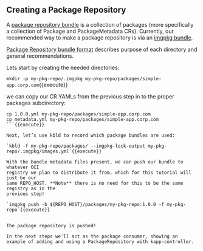 ## Creating a Package Repository

A [package repository bundle](https://carvel.dev/kapp-controller/docs/latest/packaging/#package-repository-bundle-format)
is a collection of packages (more specifically a collection of Package and PackageMetadata CRs).
Currently, our recommended way to make a package repository is via an [imgpkg bundle](https://carvel.dev/imgpkg/docs/latest/resources/#bundle).

[Package Repository bundle format](https://carvel.dev/kapp-controller/docs/latest/packaging/#package-repository-bundle-format) describes purpose of each directory and general recommendations.

Lets start by creating the needed directories:

`mkdir -p my-pkg-repo/.imgpkg my-pkg-repo/packages/simple-app.corp.com`{{execute}}

we can copy our CR YAMLs from the previous step in to the proper packages
subdirectory:

```
cp 1.0.0.yml my-pkg-repo/packages/simple-app.corp.com
cp metadata.yml my-pkg-repo/packages/simple-app.corp.com
```{{execute}}

Next, let’s use kbld to record which package bundles are used:

`kbld -f my-pkg-repo/packages/ --imgpkg-lock-output my-pkg-repo/.imgpkg/images.yml`{{execute}}

With the bundle metadata files present, we can push our bundle to whatever OCI
registry we plan to distribute it from, which for this tutorial will just be our
same REPO_HOST. **Note** there is no need for this to be the same registry as in the
previous step!

`imgpkg push -b ${REPO_HOST}/packages/my-pkg-repo:1.0.0 -f my-pkg-repo`{{execute}}


The package repository is pushed!

In the next steps we'll act as the package consumer, showing an example of adding and using a PackageRepository with kapp-controller.

